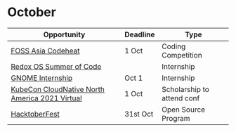 # October

Opportunity|Deadline|Type
----|-----|-----
[FOSS Asia Codeheat](https://codeheat.org/) | 1 Oct | Coding Competition
[Redox OS Summer of Code](https://www.redox-os.org/rsoc/) |  | Internship
[GNOME Internship](https://wiki.gnome.org/Internships) | Oct 1 | Internship
[KubeCon CloudNative North America 2021 Virtual](https://events.linuxfoundation.org/kubecon-cloudnativecon-north-america/attend/scholarships/) | 1 Oct | Scholarship to attend conf
[HacktoberFest](https://hacktoberfest.digitalocean.com/) | 31st Oct | Open Source Program
